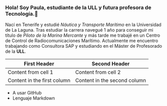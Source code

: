### Hola! Soy Paula, estudiante de la ULL y futura profesora de Tecnología.👋

Nací en Tenerife y estudié *Náutica y Transporte Marítimo* en la Universidad de La Laguna.
Tras estudiar la carrera navegué 1 año para conseguir mi título de *Piloto de la Marina Mercante* y más tarde me trabajé en un Centro de Control de Radiocomunicaciones Marítimo.
Actualmente me encuentro trabajando como Consultora SAP y estudiando en el Máster de Profesorado de la **ULL**.

First Header | Second Header
------------ | -------------
Content from cell 1 | Content from cell 2
Content in the first column | Content in the second column


* A usar GitHub
* Lenguaje Markdown

<!--
**Paula150395/Paula150395** is a ✨ _special_ ✨ repository because its `README.md` (this file) appears on your GitHub profile.

Here are some ideas to get you started:

- 🔭 I’m currently working on ...
- 🌱 I’m currently learning ...
- 👯 I’m looking to collaborate on ...
- 🤔 I’m looking for help with ...
- 💬 Ask me about ...
- 📫 How to reach me: ...
- 😄 Pronouns: ...
- ⚡ Fun fact: ...
-->
